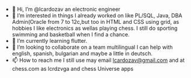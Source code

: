 - 👋 Hi, I’m @lcardozav an  electronic engineer 
- 👀 I’m interested in things I already worked on like PL/SQL, Java, DBA Admin(Oracle from 7 to 12c,but too in HTML and CSS using grid, 
       as hobbies I like electronics as wellas playing chess.  I still do sporting swimming and basketball when I find a chance.
- 🌱 I’m currently learning flutter. 
- 💞️ I’m looking to collaborate on a team multilingual I can help with english, spanish, bulgarian and maybe a little in deutsch.
- 📫 How to reach me I still use may email lcardozav@gmail.com  and at chess.com as lcrdzvga and chess Universe apps

<!---
lcardozav/lcardozav is a ✨ special ✨ repository because its `README.md` (this file) appears on your GitHub profile.
You can click the Preview link to take a look at your changes.
--->
